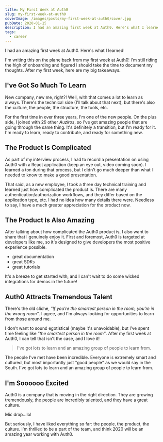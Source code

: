 ```yaml
---
title: My First Week at Auth0
slug: my-first-week-at-auth0
coverImage: /images/posts/my-first-week-at-auth0/cover.jpg
pubDate: 2020-01-15
description: I had an amazing first week at Auth0. Here's what I learned!
tags:
  - career
---
```


I had an amazing first week at Auth0. Here's what I learned!

I'm writing this on the plane back from my first week at [Auth0](https://auth0.com/)! I'm still riding the high of onboarding and figured I should take the time to document my thoughts. After my first week, here are my big takeaways.

## I've Got So Much To Learn

New company, new me, right?! Well, with that comes a lot to learn as always. There's the technical side (I'll talk about that next), but there's also the culture, the people, the structure, the tools, etc.

For the first time in over three years, I'm one of the new people. On the plus side, I joined with 29 other _Auziros_, so I've got amazing people that are going through the same thing. It's definitely a transition, but I'm ready for it. I'm ready to learn, ready to contribute, and ready for something new.

## The Product Is Complicated

As part of my interview process, I had to record a presentation on using Auth0 with a React application (keep an eye out, video coming soon). I learned a ton during that process, but I didn't go much deeper than what I needed to know to make a good presentation.

That said, as a new employee, I took a three day technical training and learned just how complicated the product is. There are many authentication/authorization workflows, and they differ based on the application type, etc. I had no idea how many details there were. Needless to say, I have a much greater appreciation for the product now.

## The Product Is Also Amazing

After talking about how complicated the Auth0 product is, I also want to share that I genuinely enjoy it. First and foremost, Auth0 is targeted at developers like me, so it's designed to give developers the most positive experience possible.

- great documentation
- great SDKs
- great tutorials

It's a breeze to get started with, and I can't wait to do some wicked integrations for demos in the future!

## Auth0 Attracts Tremendous Talent

There's the old cliche, _"If you're the smartest person in the room, you're in the wrong room"_. I agree, and I'm always looking for opportunities to learn from those around me.

I don't want to sound egotistical (maybe it's unavoidable), but I've spent time feeling like _"the smartest person in the room"_. After my first week at Auth0, I can tell that isn't the case, and I love it!

> I've got lots to learn and an amazing group of people to learn from.

The people I've met have been incredible. Everyone is extremely smart and cultured, but most importantly just "good people" as we would say in the South. I've got lots to learn and an amazing group of people to learn from.

## I'm Soooooo Excited

Auth0 is a company that is moving in the right direction. They are growing tremendously, the people are incredibly talented, and they have a great culture.

Mic drop...lol

But seriously, I have liked everything so far: the people, the product, the culture. I'm thrilled to be a part of the team, and think 2020 will be an amazing year working with Auth0.
